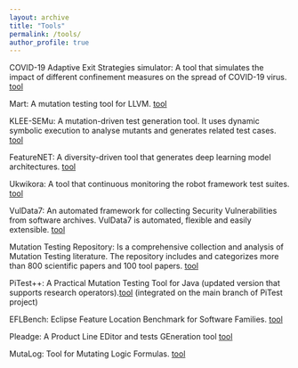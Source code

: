 ```yaml
---
layout: archive
title: "Tools"
permalink: /tools/
author_profile: true
---
```


COVID-19 Adaptive Exit Strategies simulator: A tool that simulates the impact of different confinement measures on the spread of COVID-19 virus. [tool](https://serval-snt.github.io/covid19/)

Mart: A mutation testing tool for LLVM. [tool](https://github.com/thierry-tct/mart)

KLEE-SEMu: A mutation-driven test generation tool. It uses dynamic symbolic execution to analyse mutants and generates related test cases. [tool](https://github.com/thierry-tct/KLEE-SEMu)

FeatureNET: A diversity-driven tool that generates deep learning model architectures. [tool](https://github.com/yamizi/FeatureNet)

Ukwikora: A tool that continuous monitoring the robot framework test suites. [tool](https://github.com/kabinja/ukwikora-inspector)

VulData7: An automated framework for collecting Security Vulnerabilities from software archives. VulData7 is automated, flexible and easily extensible. [tool](https://github.com/electricalwind/data7)  

Mutation Testing Repository: Is a comprehensive collection and analysis of Mutation Testing literature. The repository includes and categorizes more than 800 scientific papers and 100 tool papers. [tool](https://mutationtesting.uni.lu/)

PiTest++: A Practical Mutation Testing Tool for Java (updated version that supports research operators).[tool](https://github.com/LaurentTho3/ExtendedPitest/) (integrated on the main branch of PiTest project)

EFLBench: Eclipse Feature Location Benchmark for Software Families.  [tool](https://github.com/but4reuse/but4reuse/wiki/Benchmarks)

Pleadge: A Product Line EDitor and tests GEneration tool [tool](https://research.henard.net/SPL/PLEDGE/)

MutaLog: Tool for Mutating Logic Formulas. [tool](https://research.henard.net/SPL/MutaLog/)
